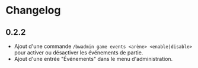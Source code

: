 # Changelog

## 0.2.2
- Ajout d'une commande `/bwadmin game events <arène> <enable|disable>` pour activer ou désactiver les événements de partie.
- Ajout d'une entrée "Événements" dans le menu d'administration.

